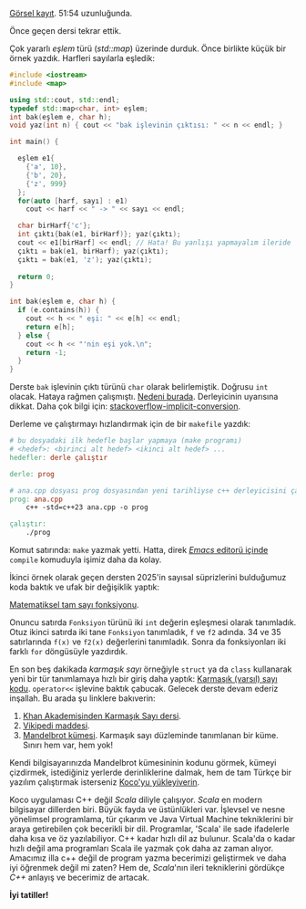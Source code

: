 [Görsel kayıt](https://drive.google.com/file/d/1zwkZlNUy0wBKcLLF9hJN__ogHwUnTavp/view). 51:54 uzunluğunda.   

Önce geçen dersi tekrar ettik.  

Çok yararlı *eşlem* türü (*std::map*) üzerinde durduk. Önce birlikte küçük bir örnek yazdık. Harfleri sayılarla eşledik:
```c++
#include <iostream>
#include <map>

using std::cout, std::endl;
typedef std::map<char, int> eşlem;
int bak(eşlem e, char h);
void yaz(int n) { cout << "bak işlevinin çıktısı: " << n << endl; }

int main() {

  eşlem e1{
    {'a', 10},
    {'b', 20},
    {'z', 999}
  };
  for(auto [harf, sayı] : e1)
    cout << harf << " -> " << sayı << endl;

  char birHarf{'c'};
  int çıktı{bak(e1, birHarf)}; yaz(çıktı);
  cout << e1[birHarf] << endl; // Hata! Bu yanlışı yapmayalım ileride
  çıktı = bak(e1, birHarf); yaz(çıktı);
  çıktı = bak(e1, 'z'); yaz(çıktı);
  
  return 0;
}

int bak(eşlem e, char h) {
  if (e.contains(h)) {
    cout << h << " eşi: " << e[h] << endl;
    return e[h];
  } else {
    cout << h << "'nin eşi yok.\n";
    return -1;
  }
}
```

Derste `bak` işlevinin çıktı türünü `char` olarak belirlemiştik. Doğrusu `int` olacak. Hataya rağmen çalışmıştı. [Nedeni burada](https://www.sololearn.com/en/compiler-playground/cjfGIRFAb144). Derleyicinin uyarısına dikkat. Daha çok bilgi için: [stackoverflow-implicit-conversion](https://stackoverflow.com/questions/48650685/c-implicit-conversion-of-int-to-char).  

Derleme ve çalıştırmayı hızlandırmak için de bir `makefile` yazdık:
```Makefile
# bu dosyadaki ilk hedefle başlar yapmaya (make programı)
# <hedef>: <birinci alt hedef> <ikinci alt hedef> ...
hedefler: derle çalıştır

derle: prog

# ana.cpp dosyası prog dosyasından yeni tarihliyse c++ derleyicisini çağırır:
prog: ana.cpp
	c++ -std=c++23 ana.cpp -o prog

çalıştır:
	./prog
```

Komut satırında: `make` yazmak yetti. Hatta, direk [*Emacs* editorü içinde](https://www.gnu.org/software/emacs/) `compile` komuduyla işimiz daha da kolay. 

İkinci örnek olarak geçen dersten 2025'in sayısal süprizlerini bulduğumuz koda baktık ve ufak bir değişiklik yaptık:  

[Matematiksel tam sayı fonksiyonu](https://onlinegdb.com/37o_p7vq3).   

Onuncu satırda `Fonksiyon` türünü iki `int` değerin eşleşmesi olarak tanımladık. Otuz ikinci satırda iki tane `Fonksiyon` tanımladık, `f` ve `f2` adında. 34 ve 35 satırlarında `f(x)` ve `f2(x)` değerlerini tanımladık. Sonra da fonksiyonları iki farklı `for` döngüsüyle yazdırdık.

En son beş dakikada *karmaşık sayı* örneğiyle `struct` ya da `class` kullanarak yeni bir tür tanımlamaya hızlı bir giriş daha yaptık: 
[Karmaşık (varsıl) sayı kodu](https://onlinegdb.com/SybVZuiJ_). `operator<<` işlevine baktık çabucak. Gelecek derste devam ederiz inşallah. Bu arada şu linklere bakıverin:  
1) [Khan Akademisinden Karmaşık Sayı dersi](https://tr.khanacademy.org/math/precalculus/imaginary-and-complex-numbers).  
2) [Vikipedi maddesi](https://tr.wikipedia.org/wiki/Karmaşık_sayı).  
3) [Mandelbrot kümesi](https://tr.wikipedia.org/wiki/Mandelbrot_k%C3%BCmesi). Karmaşık sayı düzleminde tanımlanan bir küme. Sınırı hem var, hem yok!     

Kendi bilgisayarınızda Mandelbrot kümesininin kodunu görmek, kümeyi çizdirmek, istediğiniz yerlerde derinliklerine dalmak, hem de tam Türkçe bir yazılım çalıştırmak isterseniz [Koco'yu yükleyiverin](https://sites.google.com/view/koco-surum).   

Koco uygulaması C++ değil *Scala* diliyle çalışıyor. *Scala* en modern bilgisayar dillerden biri. Büyük fayda ve üstünlükleri var. İşlevsel ve nesne yönelimsel programlama, tür çıkarım ve Java Virtual Machine tekniklerini bir araya getirebilen çok becerikli bir dil. Programlar, 'Scala' ile sade ifadelerle daha kısa ve öz yazılabiliyor. C++ kadar hızlı dil az bulunur. Scala'da o kadar hızlı değil ama programları Scala ile yazmak çok daha az zaman alıyor. Amacımız illa c++ değil de program yazma becerimizi geliştirmek ve daha iyi öğrenmek değil mi zaten? Hem de, *Scala*'nın ileri tekniklerini gördükçe *C++* anlayış ve becerimiz de artacak.

**İyi tatiller!**
